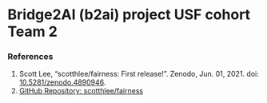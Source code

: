 # Bridge2AI (b2ai) project USF cohort Team 2



### References
1. Scott Lee, “scotthlee/fairness: First release!”. Zenodo, Jun. 01, 2021. doi: [10.5281/zenodo.4890946](https://doi.org/10.5281/zenodo.4890946).
2. [GitHub Repository: scotthlee/fairness](https://github.com/scotthlee/fairness/tree/master?tab=readme-ov-file)
